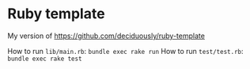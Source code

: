 # Ruby template

My version of https://github.com/deciduously/ruby-template

How to run `lib/main.rb`: `bundle exec rake run`
How to run `test/test.rb`: `bundle exec rake test`
